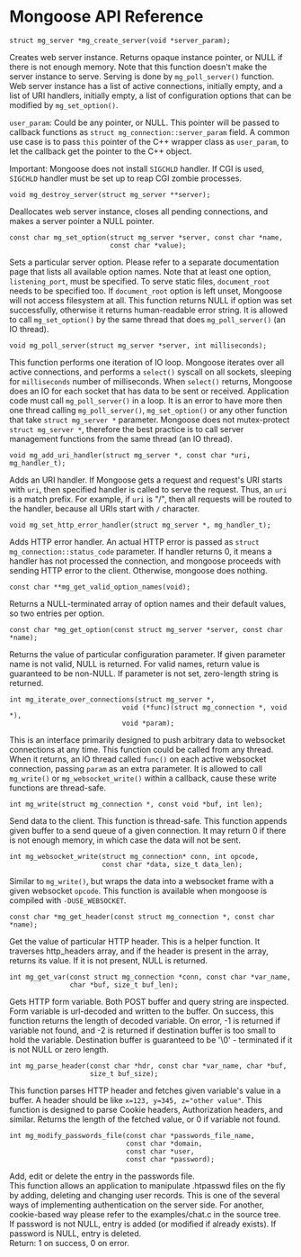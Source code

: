 # Mongoose API Reference

    struct mg_server *mg_create_server(void *server_param);

Creates web server instance. Returns opaque instance pointer, or NULL if
there is not enough memory. Note that this function doesn't make the
server instance to serve. Serving is done by `mg_poll_server()` function.
Web server instance has a list of active connections, initially empty,
and a list of URI handlers, initially empty, a list of configuration
options that can be modified by `mg_set_option()`.

  `user_param`: Could be any pointer, or NULL. This pointer will be passed
    to callback functions as `struct mg_connection::server_param` field.
    A common use case is to pass `this` pointer of the C++ wrapper class
    as `user_param`, to let the callback get the pointer to the C++
    object.

Important: Mongoose does not install `SIGCHLD` handler. If CGI is used,
`SIGCHLD` handler must be set up to reap CGI zombie processes.


    void mg_destroy_server(struct mg_server **server);

Deallocates web server instance, closes all pending connections, and makes
a server pointer a NULL pointer.

    const char mg_set_option(struct mg_server *server, const char *name,
                             const char *value);

Sets a particular server option. Please refer to a separate documentation page
that lists all available option names. Note that at least one option,
`listening_port`, must be specified. To serve static files, `document_root`
needs to be specified too. If `document_root` option is left unset, Mongoose
will not access filesystem at all. This function returns NULL if option was
set successfully, otherwise it returns human-readable error string. It is
allowed to call `mg_set_option()` by the same thread that does
`mg_poll_server()` (an IO thread).

    void mg_poll_server(struct mg_server *server, int milliseconds);

This function performs one iteration of IO loop. Mongoose iterates over all
active connections, and performs a `select()` syscall on all sockets, sleeping
for `milliseconds` number of milliseconds. When `select()` returns, Mongoose
does an IO for each socket that has data to be sent or received. Application
code must call `mg_poll_server()` in a loop. It is an error to have more then
one thread calling `mg_poll_server()`, `mg_set_option()` or any other function
that take `struct mg_server *` parameter. Mongoose does not
mutex-protect `struct mg_server *`, therefore the best practice is
to call server management functions from the same thread (an IO thread).

    void mg_add_uri_handler(struct mg_server *, const char *uri, mg_handler_t);

Adds an URI handler. If Mongoose gets a request and request's URI starts
with `uri`, then specified handler is called to serve the request. Thus, an
`uri` is a match prefix. For example, if `uri` is "/", then all requests will
be routed to the handler, because all URIs start with `/` character.

    void mg_set_http_error_handler(struct mg_server *, mg_handler_t);

Adds HTTP error handler. An actual HTTP error is passed as
`struct mg_connection::status_code` parameter. If handler returns 0, it
means a handler has not processed the connection, and mongoose proceeds
with sending HTTP error to the client. Otherwise, mongoose does nothing.

    const char **mg_get_valid_option_names(void);

Returns a NULL-terminated array of option names and their default values,
so two entries per option.

    const char *mg_get_option(const struct mg_server *server, const char *name);

Returns the value of particular configuration parameter. If
given parameter name is not valid, NULL is returned. For valid names, return
value is guaranteed to be non-NULL. If parameter is not set, zero-length string
is returned.


    int mg_iterate_over_connections(struct mg_server *,
                                void (*func)(struct mg_connection *, void *),
                                void *param);

This is an interface primarily designed to push arbitrary data to websocket
connections at any time. This function could be called from any thread. When
it returns, an IO thread called `func()` on each active websocket connection,
passing `param` as an extra parameter. It is allowed to call `mg_write()` or
`mg_websocket_write()` within a callback, cause these write functions are
thread-safe.

    int mg_write(struct mg_connection *, const void *buf, int len);

Send data to the client. This function is thread-safe. This function appends
given buffer to a send queue of a given connection. It may return 0 if
there is not enough memory, in which case the data will not be sent.

    int mg_websocket_write(struct mg_connection* conn, int opcode,
                           const char *data, size_t data_len);

Similar to `mg_write()`, but wraps the data into a websocket frame with a
given websocket `opcode`. This function is available when mongoose is
compiled with `-DUSE_WEBSOCKET`.  

    const char *mg_get_header(const struct mg_connection *, const char *name);

Get the value of particular HTTP header. This is a helper function.
It traverses http_headers array, and if the header is present in the array,
returns its value. If it is not present, NULL is returned.


    int mg_get_var(const struct mg_connection *conn, const char *var_name,
                   char *buf, size_t buf_len);

Gets HTTP form variable. Both POST buffer and query string are inspected.
Form variable is url-decoded and written to the buffer. On success, this
function returns the length of decoded variable. On error, -1 is returned if
variable not found, and -2 is returned if destination buffer is too small
to hold the variable. Destination buffer is guaranteed to be
'\0' - terminated if it is not NULL or zero length.

    int mg_parse_header(const char *hdr, const char *var_name, char *buf,
                        size_t buf_size);

This function parses HTTP header and fetches given variable's value in a buffer.
A header should be like `x=123, y=345, z="other value"`. This function is
designed to parse Cookie headers, Authorization headers, and similar. Returns
the length of the fetched value, or 0 if variable not found.

    int mg_modify_passwords_file(const char *passwords_file_name,
                                 const char *domain,
                                 const char *user,
                                 const char *password);

Add, edit or delete the entry in the passwords file.  
This function allows an application to manipulate .htpasswd files on the
fly by adding, deleting and changing user records. This is one of the
several ways of implementing authentication on the server side. For another,
cookie-based way please refer to the examples/chat.c in the source tree.  
If password is not NULL, entry is added (or modified if already exists).
If password is NULL, entry is deleted.  
Return: 1 on success, 0 on error.
